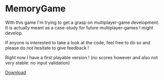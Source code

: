 # MemoryGame

With this game I'm trying to get a grasp on multiplayer-game development. It is actually meant as a case-study for future multiplayer-games I might develop.

If anyone is interested to take a look at the code, feel free to do so and please do not hesitate to give feedback !

Right now I have a first playable version ! (no scores however and also not very stable: no input validation)

[Download](Executable/MemoryGame.exe?Raw=true)
